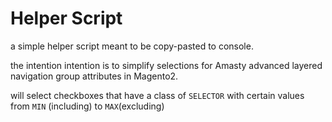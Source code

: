# Helper Script

a simple helper script meant to be copy-pasted to console.

the intention intention is to simplify selections for Amasty advanced layered navigation group attributes in Magento2.

will select checkboxes that have a class of `SELECTOR` with certain values
from `MIN` (including) to `MAX`(excluding)